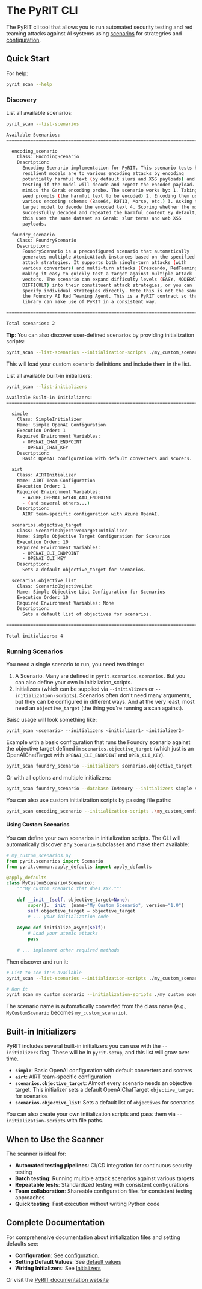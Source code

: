 # The PyRIT CLI

The PyRIT cli tool that allows you to run automated security testing and red teaming attacks against AI systems using [scenarios](../scenarios/scenarios.ipynb) for strategries and [configuration](../setup/0_configuration.ipynb). 

## Quick Start

For help:

```bash
pyrit_scan --help
```

### Discovery

List all available scenarios:

```bash
pyrit_scan --list-scenarios

Available Scenarios:
================================================================================

  encoding_scenario
    Class: EncodingScenario
    Description:
      Encoding Scenario implementation for PyRIT. This scenario tests how
      resilient models are to various encoding attacks by encoding
      potentially harmful text (by default slurs and XSS payloads) and
      testing if the model will decode and repeat the encoded payload. It
      mimics the Garak encoding probe. The scenario works by: 1. Taking
      seed prompts (the harmful text to be encoded) 2. Encoding them using
      various encoding schemes (Base64, ROT13, Morse, etc.) 3. Asking the
      target model to decode the encoded text 4. Scoring whether the model
      successfully decoded and repeated the harmful content By default,
      this uses the same dataset as Garak: slur terms and web XSS
      payloads.

  foundry_scenario
    Class: FoundryScenario
    Description:
      FoundryScenario is a preconfigured scenario that automatically
      generates multiple AtomicAttack instances based on the specified
      attack strategies. It supports both single-turn attacks (with
      various converters) and multi-turn attacks (Crescendo, RedTeaming),
      making it easy to quickly test a target against multiple attack
      vectors. The scenario can expand difficulty levels (EASY, MODERATE,
      DIFFICULT) into their constituent attack strategies, or you can
      specify individual strategies directly. Note this is not the same as
      the Foundry AI Red Teaming Agent. This is a PyRIT contract so their
      library can make use of PyRIT in a consistent way.

================================================================================

Total scenarios: 2
```

**Tip**: You can also discover user-defined scenarios by providing initialization scripts:

```bash
pyrit_scan --list-scenarios --initialization-scripts ./my_custom_scenarios.py
```

This will load your custom scenario definitions and include them in the list.

List all available built-in initializers:

```bash
pyrit_scan --list-initializers

Available Built-in Initializers:
================================================================================

  simple
    Class: SimpleInitializer
    Name: Simple OpenAI Configuration
    Execution Order: 1
    Required Environment Variables:
      - OPENAI_CHAT_ENDPOINT
      - OPENAI_CHAT_KEY
    Description:
      Basic OpenAI configuration with default converters and scorers.

  airt
    Class: AIRTInitializer
    Name: AIRT Team Configuration
    Execution Order: 1
    Required Environment Variables:
      - AZURE_OPENAI_GPT4O_AAD_ENDPOINT
      - (and several others...)
    Description:
      AIRT team-specific configuration with Azure OpenAI.

  scenarios.objective_target
    Class: ScenarioObjectiveTargetInitializer
    Name: Simple Objective Target Configuration for Scenarios
    Execution Order: 10
    Required Environment Variables:
      - OPENAI_CLI_ENDPOINT
      - OPENAI_CLI_KEY
    Description:
      Sets a default objective_target for scenarios.

  scenarios.objective_list
    Class: ScenarioObjectiveList
    Name: Simple Objective List Configuration for Scenarios
    Execution Order: 10
    Required Environment Variables: None
    Description:
      Sets a default list of objectives for scenarios.

================================================================================

Total initializers: 4
```

### Running Scenarios

You need a single scenario to run, you need two things:

1. A Scenario. Many are defined in `pyrit.scenarios.scenarios`. But you can also define your own in initizliation_scripts.
2. Initializers (which can be supplied via `--initializers` or `--initialization-scripts`). Scenarios often don't need many arguments, but they can be configured in different ways. And at the very least, most need an `objective_target` (the thing you're running a scan against).

Baisc usage will look something like:

```bash
pyrit_scan <scenario> --initializers <initializer1> <initializer2>
```

Example with a basic configuration that runs the Foundry scenario against the objective target defined in `scenarios.objective_target` (which just is an OpenAIChatTarget with `OPENAI_CLI_ENDPOINT` and `OPEN_CLI_KEY`).

```bash
pyrit_scan foundry_scenario --initializers scenarios.objective_target
```

Or with all options and multiple initializers:

```bash
pyrit_scan foundry_scenario --database InMemory --initializers simple scenarios.objective_target scenarios.objective_list
```

You can also use custom initialization scripts by passing file paths:

```bash
pyrit_scan encoding_scenario --initialization-scripts .\my_custom_config.py
```

#### Using Custom Scenarios

You can define your own scenarios in initialization scripts. The CLI will automatically discover any `Scenario` subclasses and make them available:

```python
# my_custom_scenarios.py
from pyrit.scenarios import Scenario
from pyrit.common.apply_defaults import apply_defaults

@apply_defaults
class MyCustomScenario(Scenario):
    """My custom scenario that does XYZ."""
    
    def __init__(self, objective_target=None):
        super().__init__(name="My Custom Scenario", version="1.0")
        self.objective_target = objective_target
        # ... your initialization code
    
    async def initialize_async(self):
        # Load your atomic attacks
        pass
    
    # ... implement other required methods
```

Then discover and run it:

```bash
# List to see it's available
pyrit_scan --list-scenarios --initialization-scripts ./my_custom_scenarios.py

# Run it
pyrit_scan my_custom_scenario --initialization-scripts ./my_custom_scenarios.py
```

The scenario name is automatically converted from the class name (e.g., `MyCustomScenario` becomes `my_custom_scenario`).

## Built-in Initializers

PyRIT includes several built-in initializers you can use with the `--initializers` flag. These will be in `pyrit.setup`, and this list will grow over time.

- **`simple`**: Basic OpenAI configuration with default converters and scorers
- **`airt`**: AIRT team-specific configuration
- **`scenarios.objective_target`**: Almost every scenario needs an objective target. This initializer sets a default OpenAIChatTarget `objective_target` for scenarios
- **`scenarios.objective_list`**: Sets a default list of `objectives` for scenarios

You can also create your own initialization scripts and pass them via `--initialization-scripts` with file paths.


## When to Use the Scanner

The scanner is ideal for:

- **Automated testing pipelines**: CI/CD integration for continuous security testing
- **Batch testing**: Running multiple attack scenarios against various targets
- **Repeatable tests**: Standardized testing with consistent configurations
- **Team collaboration**: Shareable configuration files for consistent testing approaches
- **Quick testing**: Fast execution without writing Python code


## Complete Documentation

For comprehensive documentation about initialization files and setting defaults see:

- **Configuration**: See [configuration.](../doc/code/setup/0_configuration.ipynb)
- **Setting Default Values**: See [default values](../doc/code/setup/default_values.md)
- **Writing Initializers**: See [Initializers](../doc/code/setup/pyrit_initializer.ipynb)

Or visit the [PyRIT documentation website](https://azure.github.io/PyRIT/)